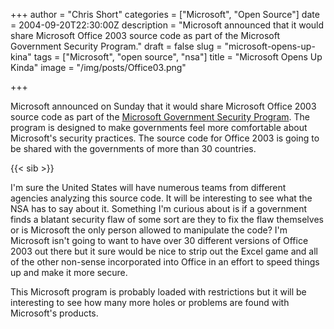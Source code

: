 +++
author = "Chris Short"
categories = ["Microsoft", "Open Source"]
date = 2004-09-20T22:30:00Z
description = "Microsoft announced that it would share Microsoft Office 2003 source code as part of the Microsoft Government Security Program."
draft = false
slug = "microsoft-opens-up-kina"
tags = ["Microsoft", "open source", "nsa"]
title = "Microsoft Opens Up Kinda"
image = "/img/posts/Office03.png"

+++

Microsoft announced on Sunday that it would share Microsoft Office 2003 source code as part of the [Microsoft Government Security Program](https://news.microsoft.com/2003/01/14/microsoft-announces-government-security-program/). The program is designed to make governments feel more comfortable about Microsoft's security practices. The source code for Office 2003 is going to be shared with the governments of more than 30 countries.

{{< sib >}}

I'm sure the United States will have numerous teams from different agencies analyzing this source code. It will be interesting to see what the NSA has to say about it. Something I'm curious about is if a government finds a blatant security flaw of some sort are they to fix the flaw themselves or is Microsoft the only person allowed to manipulate the code? I'm Microsoft isn't going to want to have over 30 different versions of Office 2003 out there but it sure would be nice to strip out the Excel game and all of the other non-sense incorporated into Office in an effort to speed things up and make it more secure.

This Microsoft program is probably loaded with restrictions but it will be interesting to see how many more holes or problems are found with Microsoft's products.
